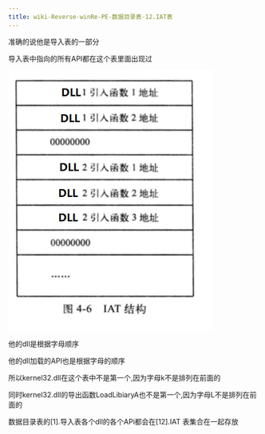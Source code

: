```yaml
---
title: wiki-Reverse-winRe-PE-数据目录表-12.IAT表
---
```

准确的说他是导入表的一部分

导入表中指向的所有API都在这个表里面出现过

![Untitled](img/7dd3496d4e184434a98edc11de043e96Untitled7.png)

他的dll是根据字母顺序

他的dll加载的API也是根据字母的顺序

所以kernel32.dll在这个表中不是第一个,因为字母k不是排列在前面的

同时kernel32.dll的导出函数LoadLibiaryA也不是第一个,因为字母L不是排列在前面的

数据目录表的[1].导入表各个dll的各个APi都会在[12].IAT 表集合在一起存放







